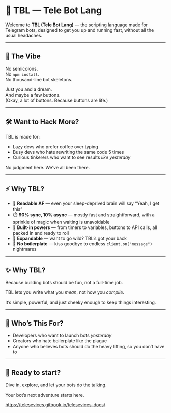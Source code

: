 # 🤖 TBL — Tele Bot Lang

Welcome to **TBL (Tele Bot Lang)** — the scripting language made for Telegram bots, designed to get you up and running fast, without all the usual headaches.

---

## 🚀 The Vibe

No semicolons.  
No `npm install`.  
No thousand-line bot skeletons.  

Just you and a dream.  
And maybe a few buttons.  
(Okay, a lot of buttons. Because buttons are life.)

---

## 🛠️ Want to Hack More?

TBL is made for:

- Lazy devs who prefer coffee over typing  
- Busy devs who hate rewriting the same code 5 times  
- Curious tinkerers who want to see results *like yesterday*  

No judgment here. We’ve all been there.

---

## ⚡ Why TBL?

- 🧠 **Readable AF** — even your sleep-deprived brain will say “Yeah, I get this”  
- ⏱️ **90% sync, 10% async** — mostly fast and straightforward, with a sprinkle of magic when waiting is unavoidable  
- 🔧 **Built-in powers** — from timers to variables, buttons to API calls, all packed in and ready to roll  
- 🧩 **Expandable** — want to go wild? TBL’s got your back  
- 🚫 **No boilerplate** — kiss goodbye to endless `client.on("message")` nightmares  

---

## ✨ Why TBL?

Because building bots should be fun, not a full-time job.

TBL lets you write what you *mean*, not how you *compile*.  

It’s simple, powerful, and just cheeky enough to keep things interesting.

---

## 🎯 Who’s This For?

- Developers who want to launch bots *yesterday*  
- Creators who hate boilerplate like the plague  
- Anyone who believes bots should do the heavy lifting, so you don’t have to  

---

## 🚀 Ready to start?

Dive in, explore, and let your bots do the talking.  

Your bot’s next adventure starts here.


https://telesevices.gitbook.io/telesevices-docs/
